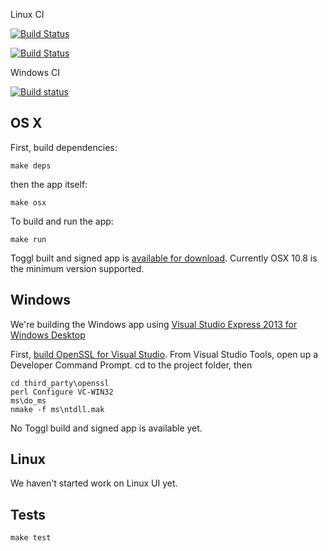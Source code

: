 Linux CI

[![Build Status](https://drone.io/github.com/toggl/toggldesktop/status.png)](https://drone.io/github.com/toggl/toggldesktop/latest)

[![Build Status](https://travis-ci.org/toggl/toggldesktop.png)](https://travis-ci.org/toggl/toggldesktop)

Windows CI

[![Build status](https://ci.appveyor.com/api/projects/status/8uic9ed9xyspt87f)](https://ci.appveyor.com/project/tanel/toggl-toggldesktop)


OS X
---
First, build dependencies:
```
make deps
```
then the app itself:
```
make osx
```

To build and run the app:
```
make run
```

Toggl built and signed app is [available for download](https://www.toggl.com/api/v8/installer?platform=darwin&app=td&channel=stable). Currently OSX 10.8 is the minimum version supported.

Windows
-------
We're building the Windows app using [Visual Studio Express 2013 for Windows Desktop](http://www.microsoft.com/en-us/download/details.aspx?id=40787) 

First, [build OpenSSL for Visual Studio](http://developer.covenanteyes.com/building-openssl-for-visual-studio/). From Visual Studio Tools, open up a Developer Command Prompt. cd to the project folder, then

```
cd third_party\openssl
perl Configure VC-WIN32
ms\do_ms
nmake -f ms\ntdll.mak 
```

No Toggl build and signed app is available yet.

Linux
-----
We haven't started work on Linux UI yet. 


Tests
-----
```
make test
```

